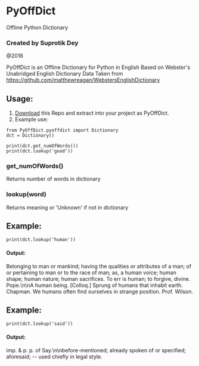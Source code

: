 # PyOffDict
Offline Python Dictionary

### Created by Suprotik Dey
@2018

PyOffDict is an Offline Dictionary for Python in English
Based on Webster's Unabridged English Dictionary
Data Taken from https://github.com/matthewreagan/WebstersEnglishDictionary

## Usage:
1. [Download](https://github.com/sprtkd/PyOffDict/archive/master.zip) this Repo and extract into your project as PyOffDict.
2. Example use:
```
from PyOffDict.pyoffdict import Dictionary
dct = Dictionary()

print(dct.get_numOfWords())
print(dct.lookup('good'))
```
### get_numOfWords()
Returns number of words in dictionary

### lookup(word)
Returns meaning or 'Unknown' if not in dictionary

## Example:
```
print(dct.lookup('human'))
```
#### Output: 
Belonging to man or mankind; having the qualities or attributes of a man; of or pertaining to man or to the race of man; as, a human voice; human shape; human nature; human sacrifices. To err is human; to forgive, divine. Pope.\n\nA human being. [Colloq.] Sprung of humans that inhabit earth. Chapman. We humans often find ourselves in strange position. Prof. Wilson.

## Example:
```
print(dct.lookup('said'))
```
#### Output: 
imp. & p. p. of Say.\n\nbefore-mentioned; already spoken of or specified; aforesaid; -- used chiefly in legal style.
